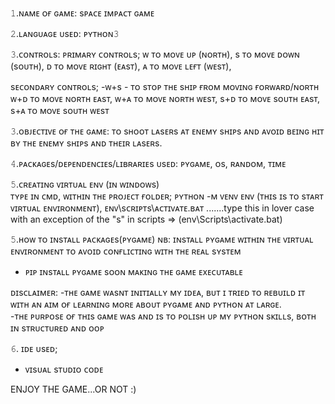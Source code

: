 𝟷.ɴᴀᴍᴇ ᴏғ ɢᴀᴍᴇ:
sᴘᴀᴄᴇ ɪᴍᴘᴀᴄᴛ ɢᴀᴍᴇ  

𝟸.ʟᴀɴɢᴜᴀɢᴇ ᴜsᴇᴅ:
ᴘʏᴛʜᴏɴ𝟹  

𝟹.ᴄᴏɴᴛʀᴏʟs: 
ᴘʀɪᴍᴀʀʏ ᴄᴏɴᴛʀᴏʟs; 
ᴡ ᴛᴏ ᴍᴏᴠᴇ ᴜᴘ (ɴᴏʀᴛʜ),
s ᴛᴏ ᴍᴏᴠᴇ ᴅᴏᴡɴ (sᴏᴜᴛʜ), 
ᴅ ᴛᴏ ᴍᴏᴠᴇ ʀɪɢʜᴛ (ᴇᴀsᴛ), 
ᴀ ᴛᴏ ᴍᴏᴠᴇ ʟᴇғᴛ (ᴡᴇsᴛ),  

sᴇᴄᴏɴᴅᴀʀʏ ᴄᴏɴᴛʀᴏʟs; -ᴡ+s - ᴛᴏ sᴛᴏᴘ ᴛʜᴇ sʜɪᴘ ғʀᴏᴍ ᴍᴏᴠɪɴɢ ғᴏʀᴡᴀʀᴅ/ɴᴏʀᴛʜ 
ᴡ+ᴅ ᴛᴏ ᴍᴏᴠᴇ ɴᴏʀᴛʜ ᴇᴀsᴛ, 
ᴡ+ᴀ ᴛᴏ ᴍᴏᴠᴇ ɴᴏʀᴛʜ ᴡᴇsᴛ, 
s+ᴅ ᴛᴏ ᴍᴏᴠᴇ sᴏᴜᴛʜ ᴇᴀsᴛ, 
s+ᴀ ᴛᴏ ᴍᴏᴠᴇ sᴏᴜᴛʜ ᴡᴇsᴛ  

𝟹.ᴏʙᴊᴇᴄᴛɪᴠᴇ ᴏғ ᴛʜᴇ ɢᴀᴍᴇ: 
ᴛᴏ sʜᴏᴏᴛ ʟᴀsᴇʀs ᴀᴛ ᴇɴᴇᴍʏ sʜɪᴘs ᴀɴᴅ ᴀᴠᴏɪᴅ ʙᴇɪɴɢ ʜɪᴛ ʙʏ ᴛʜᴇ ᴇɴᴇᴍʏ sʜɪᴘs ᴀɴᴅ ᴛʜᴇɪʀ ʟᴀsᴇʀs.  

𝟺.ᴘᴀᴄᴋᴀɢᴇs/ᴅᴇᴘᴇɴᴅᴇɴᴄɪᴇs/ʟɪʙʀᴀʀɪᴇs ᴜsᴇᴅ: 
ᴘʏɢᴀᴍᴇ, 
ᴏs, 
ʀᴀɴᴅᴏᴍ, 
ᴛɪᴍᴇ 

𝟻.ᴄʀᴇᴀᴛɪɴɢ ᴠɪʀᴛᴜᴀʟ ᴇɴᴠ (ɪɴ ᴡɪɴᴅᴏᴡs)  
ᴛʏᴘᴇ ɪɴ ᴄᴍᴅ, ᴡɪᴛʜɪɴ ᴛʜᴇ ᴘʀᴏᴊᴇᴄᴛ ғᴏʟᴅᴇʀ; 
ᴘʏᴛʜᴏɴ -ᴍ ᴠᴇɴᴠ ᴇɴᴠ (ᴛʜɪs ɪs ᴛᴏ sᴛᴀʀᴛ ᴠɪʀᴛᴜᴀʟ ᴇɴᴠɪʀᴏɴᴍᴇɴᴛ), 
ᴇɴᴠ\sᴄʀɪᴘᴛs\ᴀᴄᴛɪᴠᴀᴛᴇ.ʙᴀᴛ .......type this in lover case with an exception of the "s" in scripts => (env\Scripts\activate.bat)

𝟻.ʜᴏᴡ ᴛᴏ ɪɴsᴛᴀʟʟ ᴘᴀᴄᴋᴀɢᴇs(ᴘʏɢᴀᴍᴇ) 
ɴʙ: ɪɴsᴛᴀʟʟ ᴘʏɢᴀᴍᴇ ᴡɪᴛʜɪɴ ᴛʜᴇ ᴠɪʀᴛᴜᴀʟ ᴇɴᴠɪʀᴏɴᴍᴇɴᴛ ᴛᴏ ᴀᴠᴏɪᴅ ᴄᴏɴғʟɪᴄᴛɪɴɢ ᴡɪᴛʜ ᴛʜᴇ ʀᴇᴀʟ sʏsᴛᴇᴍ  
- ᴘɪᴘ ɪɴsᴛᴀʟʟ ᴘʏɢᴀᴍᴇ  sᴏᴏɴ ᴍᴀᴋɪɴɢ ᴛʜᴇ ɢᴀᴍᴇ ᴇxᴇᴄᴜᴛᴀʙʟᴇ  

ᴅɪsᴄʟᴀɪᴍᴇʀ: -ᴛʜᴇ ɢᴀᴍᴇ ᴡᴀsɴᴛ ɪɴɪᴛɪᴀʟʟʏ ᴍʏ ɪᴅᴇᴀ, ʙᴜᴛ ɪ ᴛʀɪᴇᴅ ᴛᴏ ʀᴇʙᴜɪʟᴅ ɪᴛ ᴡɪᴛʜ ᴀɴ ᴀɪᴍ ᴏғ ʟᴇᴀʀɴɪɴɢ ᴍᴏʀᴇ ᴀʙᴏᴜᴛ ᴘʏɢᴀᴍᴇ ᴀɴᴅ ᴘʏᴛʜᴏɴ ᴀᴛ ʟᴀʀɢᴇ.  
-ᴛʜᴇ ᴘᴜʀᴘᴏsᴇ ᴏғ ᴛʜɪs ɢᴀᴍᴇ ᴡᴀs ᴀɴᴅ ɪs ᴛᴏ ᴘᴏʟɪsʜ ᴜᴘ ᴍʏ ᴘʏᴛʜᴏɴ sᴋɪʟʟs, ʙᴏᴛʜ ɪɴ sᴛʀᴜᴄᴛᴜʀᴇᴅ ᴀɴᴅ ᴏᴏᴘ  

𝟼. ɪᴅᴇ ᴜsᴇᴅ; 
- ᴠɪsᴜᴀʟ sᴛᴜᴅɪᴏ ᴄᴏᴅᴇ

ENJOY THE GAME...OR NOT :)